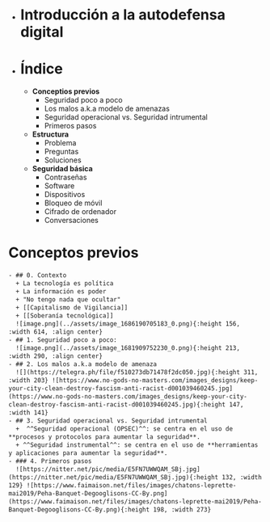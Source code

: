 - # Introducción a la autodefensa digital
- # Índice
	- **Conceptios previos**
	  + Seguridad poco a poco
	  + Los malos a.k.a modelo de amenazas
	  + Seguridad operacional vs. Seguridad intrumental
	  + Primeros pasos
	- **Estructura**
	  + Problema
	  + Preguntas
	  + Soluciones
	- **Seguridad básica**
	  + Contraseñas
	  + Software
	  + Dispositivos
	  + Bloqueo de móvil
	  + Cifrado de ordenador
	  + Conversaciones
# Conceptos previos
	- ## 0. Contexto
	  + La tecnología es política
	  + La información es poder
	  + "No tengo nada que ocultar"
	  + [[Capitalismo de Vigilancia]]
	  + [[Soberanía tecnológica]]
	  ![image.png](../assets/image_1686190705183_0.png){:height 156, :width 614, :align center}
	- ## 1. Seguridad poco a poco:
	  ![image.png](../assets/image_1681909752230_0.png){:height 213, :width 290, :align center}
	- ## 2. Los malos a.k.a modelo de amenaza
	  ![](https://telegra.ph/file/f510273db71478f2dc050.jpg){:height 311, :width 203} ![https://www.no-gods-no-masters.com/images_designs/keep-your-city-clean-destroy-fascism-anti-racist-d001039460245.jpg](https://www.no-gods-no-masters.com/images_designs/keep-your-city-clean-destroy-fascism-anti-racist-d001039460245.jpg){:height 147, :width 141}
	- ## 3. Seguridad operacional vs. Seguridad intrumental
	  +  ^^Seguridad operacional (OPSEC)^^: se centra en el uso de **procesos y protocolos para aumentar la seguridad**. 
	  + ^^Seguridad instrumental^^: se centra en el uso de **herramientas y aplicaciones para aumentar la seguridad**.
	- ### 4. Primeros pasos
	  ![https://nitter.net/pic/media/E5FN7UWWQAM_SBj.jpg](https://nitter.net/pic/media/E5FN7UWWQAM_SBj.jpg){:height 132, :width 129} ![https://www.faimaison.net/files/images/chatons-leprette-mai2019/Peha-Banquet-Degooglisons-CC-By.png](https://www.faimaison.net/files/images/chatons-leprette-mai2019/Peha-Banquet-Degooglisons-CC-By.png){:height 198, :width 273}
